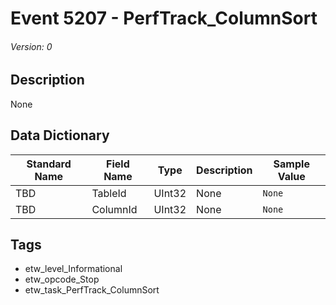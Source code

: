 # Event 5207 - PerfTrack_ColumnSort
###### Version: 0

## Description
None

## Data Dictionary
|Standard Name|Field Name|Type|Description|Sample Value|
|---|---|---|---|---|
|TBD|TableId|UInt32|None|`None`|
|TBD|ColumnId|UInt32|None|`None`|

## Tags
* etw_level_Informational
* etw_opcode_Stop
* etw_task_PerfTrack_ColumnSort